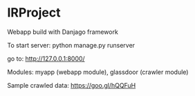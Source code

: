 # IRProject

Webapp build with Danjago framework

To start server:
python manage.py runserver

go to: 
http://127.0.0.1:8000/

Modules:
myapp  (webapp module),
glassdoor  (crawler module)

Sample crawled data: https://goo.gl/hQQFuH
